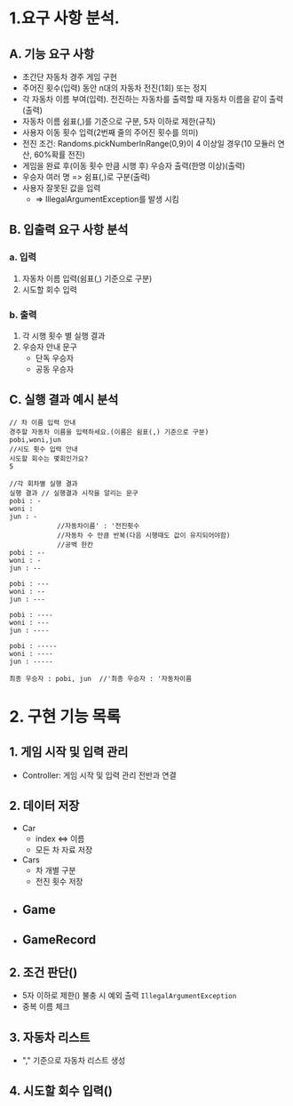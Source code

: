 # 1.요구 사항 분석.
## A. 기능 요구 사항
- 초간단 자동차 경주 게임 구현
- 주어진 횟수(입력) 동안 n대의 자동차 전진(1회) 또는 정지
- 각 자동차 이름 부여(입력). 전진하는 자동차를 출력할 때 자동차 이름을 같이 출력(출력)
- 자동차 이름 쉼표(,)를 기준으로 구분, 5자 이하로 제한(규칙)
- 사용자 이동 횟수 입력(2번째 줄의 주어진 횟수를 의미)
- 전진 조건: Randoms.pickNumberInRange(0,9)이 4 이상일 경우(10 모듈러 연산, 60%확률 전진)
- 게임을 완료 후(이동 횟수 만큼 시행 후) 우승자 출력(한명 이상)(출력)
- 우승자 여러 명  => 쉼표(,)로 구분(출력)
- 사용자 잘못된 값을 입력
  - => IllegalArgumentException를 발생 시킴


## B. 입출력 요구 사항 분석
### a. 입력
1. 자동차 이름 입력(쉼표(,) 기준으로 구분)
2. 시도할 회수 입력
### b. 출력
1. 각 시행 횟수 별 실행 결과
2. 우승자 안내 문구
    - 단독 우승자
    - 공동 우승자


## C. 실행 결과 예시 분석
```
// 차 이름 입력 안내
경주할 자동차 이름을 입력하세요.(이름은 쉼표(,) 기준으로 구분)
pobi,woni,jun
//시도 횟수 입력 안내
시도할 회수는 몇회인가요?
5

//각 회차별 실행 결과
실행 결과 // 실행결과 시작을 알리는 문구
pobi : -
woni : 
jun : -
            //자동차이름' : '전진횟수
            //자동차 수 만큼 반복(다음 시행때도 값이 유지되어야함)
            //공백 한칸
pobi : --
woni : -
jun : --

pobi : ---
woni : --
jun : ---

pobi : ----
woni : ---
jun : ----

pobi : -----
woni : ----
jun : -----

최종 우승자 : pobi, jun  //'최종 우승자 : '자동차이름
```

# 2. 구현 기능 목록
## 1. 게임 시작 및 입력 관리
- Controller: 게임 시작 및 입력 관리 전반과 연결
      
## 2. 데이터 저장
- Car
  - index <=> 이름
  - 모든 차 자료 저장
- Cars
  - 차 개별 구분
  - 전진 횟수 저장
- Game
  - 
- GameRecord
  - 

## 2. 조건 판단()
   - 5자 이하로 제한() 불충 시 예외 출력 `IllegalArgumentException`
   - 중복 이름 체크
## 3. 자동차 리스트
   - "," 기준으로 자동차 리스트 생성
## 4. 시도할 회수 입력()
